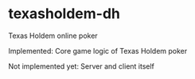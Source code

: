 # texasholdem-dh
Texas Holdem online poker

Implemented:
Core game logic of Texas Holdem poker

Not implemented yet:
Server and client itself
